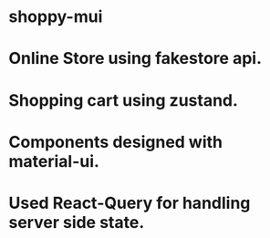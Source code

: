# shoppy-mui
# Online Store using fakestore api.
# Shopping cart using zustand.
# Components designed with material-ui.
# Used React-Query for handling server side state.
